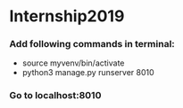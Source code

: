 # Internship2019

### Add following commands in terminal:  
  * source myvenv/bin/activate   
  * python3 manage.py runserver 8010  
### Go to localhost:8010
